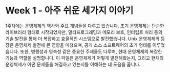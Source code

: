 # Week 1 - 아주 쉬운 세가지 이야기

1주차에는 운영체제의 역사와 주요 개념들을 다루고 있습니다. 초기 운영체제는 단순한 라이브러리 형태로 시작되었지만, 멀티프로그래밍과 메모리 보호, 인터럽트 처리 등의 기술 발전을 통해 더 복잡하고 효율적인 시스템으로 발전했습니다. Unix 운영체제의 등장은 운영체제 발전에 큰 영향을 미쳤으며, 공개 소스 소프트웨어의 초기 형태를 이루었습니다. 또한, 병행성과 영속성 같은 중요한 주제들도 다루며, 현대 운영체제의 복잡한 기능과 역할을 설명합니다. 이 파일은 운영체제가 어떻게 발전해왔는지, 그리고 현재의 운영체제가 어떤 문제들을 해결하고 있는지를 이해하는 데 도움을 줍니다.

```{tableofcontents}

```
